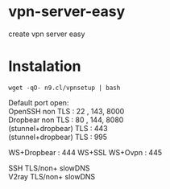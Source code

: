 # vpn-server-easy
create vpn server easy

# Instalation
```console
wget -qO- n9.cl/vpnsetup | bash
```

Default port open:<br>
OpenSSH non TLS : 22 , 143, 8000<br>
Dropbear non TLS : 80 , 144, 8080<br>
(stunnel+dropbear) TLS : 443<br>
(stunnel+dropbear) TLS : 995<br>

WS+Dropbear : 444
WS+SSL
WS+Ovpn : 445

SSH TLS/non+ slowDNS<br>
V2ray TLS/non+ slowDNS<br>

